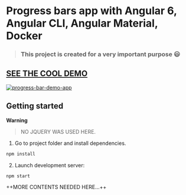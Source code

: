 # Progress bars app with Angular 6, Angular CLI, Angular Material, Docker

> ### This project is created for a very important purpose :smiley:

## [SEE THE COOL DEMO](http://progressbarsapp.com/)

[![progress-bar-demo-app](http://thumbsnap.com/i/aIpN07i3.png?0812)](http://progressbarsapp.com/)

## Getting started

**Warning**

> NO JQUERY WAS USED HERE.

1. Go to project folder and install dependencies.
 ```bash
 npm install
 ```

2. Launch development server:
 ```bash
 npm start
 ```



++MORE CONTENTS NEEDED HERE...++
